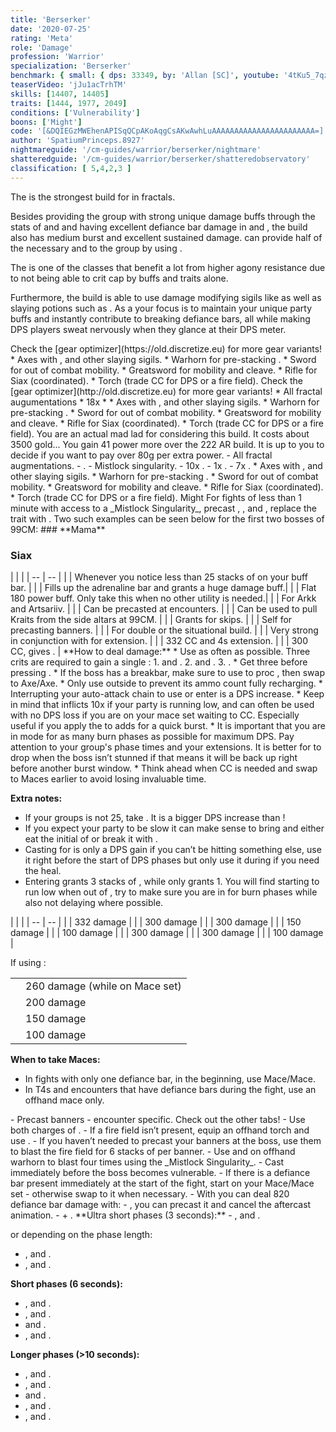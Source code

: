 ```yaml
---
title: 'Berserker'
date: '2020-07-25'
rating: 'Meta'
role: 'Damage'
profession: 'Warrior'
specialization: 'Berserker'
benchmark: { small: { dps: 33349, by: 'Allan [SC]', youtube: '4tKu5_7qzLM' } }
teaserVideo: 'jJu1acTrhTM'
skills: [14407, 14405]
traits: [1444, 1977, 2049]
conditions: ['Vulnerability']
boons: ['Might']
code: '[&DQIEGzMWEhenAPISqQCpAKoAqgCsAKwAwhLuAAAAAAAAAAAAAAAAAAAAAAA=]'
author: 'SpatiumPrinceps.8927'
nightmareguide: '/cm-guides/warrior/berserker/nightmare'
shatteredguide: '/cm-guides/warrior/berserker/shatteredobservatory'
classification: [ 5,4,2,3 ]
---
```


The <Specialization text="Banner Berserker" name="Berserker"/> is the strongest build for <Specialization name="Warrior"/> in fractals.

Besides providing the group with strong unique damage buffs through the stats of <Skill name="Banner of Strength"/> and <Skill name="Banner of Discipline"/> and having excellent defiance bar damage in <Skill name="Tremor"/> and <Skill name="Headbutt"/>, the build also has medium burst and excellent sustained damage. <Specialization name="Warrior"/> can provide half of the necessary <Boon name="Might"/> and <Boon name="Fury"/> to the group by using <Skill name="Forgreatjustice"/>.

The <Specialization text="Banner Berserker" name="Berserker"/> is one of the classes that benefit a lot from higher agony resistance due to not being able to crit cap by buffs and traits alone.

Furthermore, the build is able to use damage modifying sigils like <Item name="Impact" type="Sigil"/> as well as slaying potions such as <Item name="Powerful Potion of Slaying Scarlets Armies"/>. As a <Specialization text="Banner Berserker" name="Berserker"/> your focus is to maintain your unique party buffs and instantly contribute to breaking defiance bars, all while making DPS players sweat nervously when they glance at their DPS meter.

<Divider text="Equipment"/>
<Tabs outlined>

<Tab title="162 Agony Resistance">
Check the [gear optimizer](https://old.discretize.eu) for more gear variants! 
<Grid>
<GridItem sm="4">
<Armor weight="Heavy" helmAffix="Assassin" helmRune="Scholar" shouldersAffix="Berserker" shouldersRune="Scholar" coatAffix="Berserker" coatRune="Scholar" glovesAffix="Berserker" glovesRune="Scholar" leggingsAffix="Berserker" leggingsRune="Scholar" bootsAffix="Berserker" bootsRune="Scholar" helmInfusionId="49432" shouldersInfusionId="49432" coatInfusionId="49432" glovesInfusionId="49432" leggingsInfusionId="49432" bootsInfusionId="49432" />

</GridItem>

<GridItem sm="4">
<Weapons weapon1MainType="Axe" weapon1MainAffix="Berserker" weapon1MainSigil1="Impact" weapon1OffType="Axe" weapon1OffAffix="Berserker" weapon1OffSigil="Force" weapon2MainType="Mace" weapon2MainAffix="Berserker" weapon2MainSigil1="Severance" weapon2OffType="Mace" weapon2OffAffix="Berserker" weapon2OffSigil="Paralyzation" weapon1MainInfusion1Id="49432" weapon2MainInfusion1Id="49432" weapon1OffInfusionId="49432" weapon2OffInfusionId="49432"/>
<Consumables foodId="41569" utilityId="77569" infusionId="37131"/>

</GridItem>

<GridItem sm="4">
<BackAndTrinkets backItemAffix="Berserker" accessory1Affix="Assassin" accessory2Affix="Assassin" amuletAffix="Berserker" ring1Affix="Assassin" ring2Affix="Assassin" backItemInfusion1Id="49432" backItemInfusion2Id="49432" accessory1InfusionId="49432" accessory2InfusionId="49432" ring1Infusion1Id="49432" ring1Infusion2Id="49432" ring1Infusion3Id="49432" ring2Infusion1Id="49432" ring2Infusion2Id="49432" ring2Infusion3Id="49432"/>
<Card title="Extra Weapons">
* Axes with <Item name="Night" type="Sigil" disableText/>, <Item name="Serpent Slaying" type="Sigil" disableText/> and other slaying sigils.
* Warhorn for pre-stacking <Boon name="Might"/>.
* Sword for out of combat mobility.
* Greatsword for mobility and cleave.
* Rifle for Siax (coordinated).
* Torch (trade CC for DPS or a fire field).
</Card>

</GridItem>
</Grid>
</Tab>

<Tab title="222 Agony Resistance">
Check the [gear optimizer](http://old.discretize.eu) for more gear variants! 
<Grid>
<GridItem sm="4">
<Armor weight="Heavy" helmAffix="Berserker" helmRune="Scholar" shouldersAffix="Berserker" shouldersRune="Scholar" coatAffix="Berserker" coatRune="Scholar" glovesAffix="Berserker" glovesRune="Scholar" leggingsAffix="Berserker" leggingsRune="Scholar" bootsAffix="Berserker" bootsRune="Scholar" helmInfusionId="37131" shouldersInfusionId="37131" coatInfusionId="37131" glovesInfusionId="37131" leggingsInfusionId="37131" bootsInfusionId="37131"/>
<Card title="Requirements:">
* All fractal augumentations
* 18x <Item id="49432"/>
* <Item id="70596"/>
</Card>
</GridItem>

<GridItem sm="4">
<Weapons weapon1MainType="Axe" weapon1MainAffix="Berserker" weapon1MainSigil1="Impact" weapon1OffType="Axe" weapon1OffAffix="Berserker" weapon1OffSigil="Force" weapon2MainType="Mace" weapon2MainAffix="Berserker" weapon2MainSigil1="Severance" weapon2OffType="Mace" weapon2OffAffix="Berserker" weapon2OffSigil="Paralyzation" weapon1MainInfusion1Id="37131" weapon2MainInfusion1Id="37131" weapon1OffInfusionId="37131" weapon2OffInfusionId="37131" />
<Consumables foodId="41569" utilityId="77569" infusionId="37131"/>

</GridItem>

<GridItem sm="4">
<BackAndTrinkets backItemAffix="Berserker" accessory1Affix="Berserker" accessory2Affix="Berserker" amuletAffix="Berserker" ring1Affix="Assassin" ring2Affix="Assassin" backItemInfusion1Id="37131" backItemInfusion2Id="37131" accessory1InfusionId="37131" accessory2InfusionId="37131" ring1Infusion1Id="37131" ring1Infusion2Id="37131" ring1Infusion3Id="37131" ring2Infusion1Id="37131" ring2Infusion2Id="37131" ring2Infusion3Id="37131"/>
<Card title="Extra Weapons">
* Axes with <Item name="Night" type="Sigil" disableText/>, <Item name="Serpent Slaying" type="Sigil" disableText/> and other slaying sigils.
* Warhorn for pre-stacking <Boon name="Might"/>.
* Sword for out of combat mobility.
* Greatsword for mobility and cleave.
* Rifle for Siax (coordinated).
* Torch (trade CC for DPS or a fire field).
</Card>

</GridItem>
</Grid>
</Tab>
<Tab title="276 Agony Resistance">
You are an actual mad lad for considering this build. It costs about 3500 gold... You gain 41 power more over the 222 AR build. It is up to you to decide if you want to pay over 80g per extra power. 
<Grid>
<GridItem sm="4">
<Armor weight="Heavy" helmAffix="Berserker" helmRune="Scholar" shouldersAffix="Berserker" shouldersRune="Scholar" coatAffix="Berserker" coatRune="Scholar" glovesAffix="Berserker" glovesRune="Scholar" leggingsAffix="Berserker" leggingsRune="Scholar" bootsAffix="Berserker" bootsRune="Scholar" helmInfusionId="37131" shouldersInfusionId="37131" coatInfusionId="37131" glovesInfusionId="37131" leggingsInfusionId="37131" bootsInfusionId="37131"/>
<Consumables foodId="41569" utilityId="77569" infusionId="37131"/>

</GridItem>

<GridItem sm="4">
<Weapons weapon1MainType="Axe" weapon1MainAffix="Berserker" weapon1MainSigil1="Impact" weapon1OffType="Axe" weapon1OffAffix="Berserker" weapon1OffSigil="Force" weapon2MainType="Mace" weapon2MainAffix="Berserker" weapon2MainSigil1="Severance" weapon2OffType="Mace" weapon2OffAffix="Berserker" weapon2OffSigil="Paralyzation" weapon1MainInfusion1Id="37131" weapon2MainInfusion1Id="37131" weapon1OffInfusionId="37131" weapon2OffInfusionId="37131" />
<Card title="You need...">
- All fractal augmentations.
- <Item id="70596"/>.
- Mistlock singularity.
- 10x <Item id="37131"/>.
- 1x <Item id="49439"/>.
- 7x <Item id="49438"/>.
</Card>
</GridItem>

<GridItem sm="4">
<BackAndTrinkets backItemAffix="Berserker" accessory1Affix="Berserker" accessory2Affix="Berserker" amuletAffix="Berserker" ring1Affix="Berserker" ring2Affix="Berserker" backItemInfusion1Id="37131" backItemInfusion2Id="37131" accessory1InfusionId="49439" accessory2InfusionId="49438" ring1Infusion1Id="49438" ring1Infusion2Id="49438" ring1Infusion3Id="49438" ring2Infusion1Id="49438" ring2Infusion2Id="49438" ring2Infusion3Id="49438"/>
<Card title="Extra Weapons">
* Axes with <Item name="Night" type="Sigil" disableText/>, <Item name="Serpent Slaying" type="Sigil" disableText/> and other slaying sigils.
* Warhorn for pre-stacking <Boon name="Might"/>.
* Sword for out of combat mobility.
* Greatsword for mobility and cleave.
* Rifle for Siax (coordinated).
* Torch (trade CC for DPS or a fire field).
</Card>

</GridItem>
</Grid>
</Tab>
</Tabs>


<Divider text="Build"/>

<Grid>
<GridItem sm="7">Might
<Traits traits1Id="4" traits1="Strength" traits1Selected="Peak Performance, Forceful Greatsword, Berserkers Power" traits2="Discipline" traits2Selected="Warriors Sprint, Doubled Standards, Axe Mastery" traits3Id="18" traits3="Berserker" traits3Selected="Savage Instinct, Blood Reaction, Bloody Roar"/>
<Card title="Maximizing berserk uptime">
For fights of less than 1 minute with access to a _Mistlock Singularity_, precast <Skill name="Banner of Discipline"/>, <Skill name="Banner of Strength"/>, and <Skill name="Battle Standard"/>, replace the trait <Trait name="Savage Instinct"/> with <Trait name="Smash Brawler"/>. Two such examples can be seen below for the first two bosses of 99CM:
### **Mama**
<Skills unembossed healId="30189" utility1Id="29941" utility2Id="30258" utility3Id="14516" eliteId="30343"/>

### **Siax**

<Skills unembossed healId="30189" utility1Id="14354" utility2Id="30258" utility3Id="14404" eliteId="30343"/>
</Card>
</GridItem>

<GridItem sm="5">
<Skills heal="Mending" utility1="For great justice" utility2="Banner of Strength" utility3="Banner of Discipline" elite="Head Butt"/>

<Card title="Situational Skills">
| | |
| -- | -- |
| <Skill name="For Great Justice!" disableText size="big"/> | Whenever you notice less than 25 stacks of <Boon name="Might"/> on your buff bar. |
| <Skill name="Signet of fury" disableText size="big"/> | Fills up the adrenaline bar and grants a huge damage buff.|
| <Skill name="Signet of might" disableText size="big"/> | Flat 180 power buff. Only take this when no other utility is needed.|
| <Skill name="Battle Standard" disableText size="big"/> | For Arkk and Artsariiv. |
| <Skill name="banneroftactics" disableText size="big"/> | Can be precasted at encounters. |
| <Skill name="onmymark" disableText size="big"/> | Can be used to pull Kraits from the side altars at 99CM. |
| <Skill name="featherfootgrace" disableText size="big"/> | Grants <Effect name="Superspeed"/> for skips. |
| <Skill name="frenzy" disableText size="big"/> | Self <Boon name="Quickness"/> for precasting banners. |
| <Skill name="bloodreckoning" disableText size="big"/> | For double <Skill name="arcdivider"/> or the situational <Specialization name="Berserker"/> build. |
| <Skill name="outrage" disableText size="big"/> | Very strong in conjunction with <Skill name="headbutt"/> for <Skill name="berserk"/> extension. | 
| <Skill name="Wild Blow" disableText size="big"/> | 332 CC and 4s <Skill name="berserk"/> extension. |  
| <Skill name="bullscharge" disableText size="big"/> | 300 CC, gives <Trait name="Peakperformance"/>. | 
</Card>
</GridItem>
</Grid>

<Divider text="Details"/>

<Grid>
<GridItem sm="8">
<Card title="Skill usage">
**How to deal damage:**
* Use <Skill name="decapitate"/> as often as possible. Three crits are required to gain a single <Skill name="decapitate"/>:
    1. <Skill name="Cycloneaxe"/> and <Skill name="throwaxe"/>. 
    2. <Skill name="Dualstrike"/> and <Skill name="throwaxe"/>. 
    3. <Skill name="whirlingaxe"/>.
* Get three <Skill name="decapitate"/> before pressing <Skill name="Whirling axe"/>.
* If the boss has a breakbar, make sure to use <Skill name="Tremor"/> to proc <Item name="severance"/>, then swap to Axe/Axe.
* Only use <Skill name="Throw Axe"/> outside <Skill name="Berserk"/> to prevent its ammo count fully recharging.
* Interrupting your auto-attack chain to use <Skill name="Decapitate"/> or enter <Skill name="Berserk"/> is a DPS increase. 
* Keep in mind that <Skill name="Crushing Blow"/> inflicts 10x <Condition name="Vulnerability"/> if your party is running low, and can often be used with no DPS loss if you are on your mace set waiting to CC. Especially useful if you apply the <Condition name="Vulnerability"/> to adds for a quick burst.
* It is important that you are in <Skill name="Berserk"/> mode for as many burn phases as possible for maximum DPS. Pay attention to your group's phase times and your <Skill name="Berserk"/> extensions. It is better for <Skill name="Berserk"/> to drop when the boss isn’t stunned if that means it will be back up right before another burst window.
* Think ahead when CC is needed and swap to Maces earlier to avoid losing invaluable <Skill name="Berserk"/> time.

**Extra notes:**

- If your groups <Boon name="Might"/> is not 25, take <Skill name="Forgreatjustice"/>. It is a bigger DPS increase than <Skill name="signetofmight"/>!
- If you expect your party to be slow it can make sense to bring <Trait name="smashbrawler"/> and either eat the initial <Control name="Stun"/> of <Skill name="headbutt"/> or break it with <Item id="24"/>.
- Casting <Skill name="Mending"/> for <Trait name="Peak Performance"/> is only a DPS gain if you can’t be hitting something else, use it right before the start of DPS phases but only use it during if you need the heal.
- Entering <Skill name="Berserk"/> grants 3 stacks of <Trait name="Berserkers Power"/>, while <Skill name="Decapitate"/> only grants 1. You will find <Trait name="Berserkers Power"/> starting to run low when out of <Skill name="Berserk"/>, try to make sure you are in <Skill name="Berserk"/> for burn phases while also not delaying <Skill name="Berserk"/> where possible.

</Card>
</GridItem>

<GridItem sm="4">
<Card title="CC skills">
| | |
| -- | -- |
| <Skill name="wildblow"/> | 332 damage |
| <Skill name="headbutt"/> | 300 damage |
| <Skill name="bullscharge"/> | 300 damage |
| <Skill id="14502"/> | 150 damage |
| <Skill name="skullgrinder"/> | 100 damage |
| <Skill id="14414"/> | 300 damage |
| <Skill id="14415"/> | 300 damage |
| <Skill id="14503"/> | 100 damage |

If using <Skill id="14483"/>:

|                     |                                |
| ------------------- | ------------------------------ |
| <Skill id="14490"/> | 260 damage (while on Mace set) |
| <Skill id="14556"/> | 200 damage                     |
| <Skill id="14488"/> | 150 damage                     |
| <Skill id="14487"/> | 100 damage                     |

**When to take Maces:**

- In fights with only one defiance bar, in the beginning, use Mace/Mace.
- In T4s and encounters that have defiance bars during the fight, use an offhand mace only.

</Card>

</GridItem>
<GridItem sm="6">
<Card title="Precast">
- Precast banners - encounter specific. Check out the other tabs!
- Use both charges of <Skill name="For Great Justice!"/>.
- If a fire field isn’t present, equip an offhand torch and use <Skill name="Flames of War"/>.
- If you haven’t needed to precast your banners at the boss, use them to blast the fire field for 6 stacks of <Boon name="Might"/> per banner.
- Use <Skill name="Call of Valor"/> and <Skill id="14393"/> on offhand warhorn to blast four times using the _Mistlock Singularity_.
- Cast <Skill name="Mending"/> immediately before the boss becomes vulnerable.
- If there is a defiance bar present immediately at the start of the fight, start on your Mace/Mace set - otherwise swap to it when necessary.
- With <Item name="Paralyzation" type="Sigil"/> you can deal 820 defiance bar damage with:
  - <Skill name="Tremor"/>, you can precast it and cancel the aftercast animation.
  - <Skill name="Pommel Bash"/> + <Skill name="Headbutt"/>.

</Card>
</GridItem>

<GridItem sm="6">
<Card title="Rotation">
**Ultra short phases (3 seconds):**
- <Skill name="cycloneaxe"/>, <Skill name="dualstrike"/> and <Skill name="decapitate"/>.

or depending on the phase length:

- <Skill name="cycloneaxe"/>, <Skill name="Throwaxe"/> and <Skill name="decapitate"/>.
- <Skill name="dualstrike"/>, <Skill name="Throwaxe"/> and <Skill name="decapitate"/>.

**Short phases (6 seconds):**

- <Skill name="cycloneaxe"/>, <Skill name="Throwaxe"/> and <Skill name="decapitate"/>.
- <Skill name="dualstrike"/>, <Skill name="Throwaxe"/> and <Skill name="decapitate"/>.
- <Skill name="whirlingaxe"/> and <Skill name="decapitate"/>.
- <Skill name="cycloneaxe"/>, <Skill name="chop"/> and <Skill name="decapitate"/>.

**Longer phases (>10 seconds):**

- <Skill name="dualstrike"/>, <Skill name="Throwaxe"/> and <Skill name="decapitate"/>.
- <Skill name="cycloneaxe"/>, <Skill name="Throwaxe"/> and <Skill name="decapitate"/>.
- <Skill name="whirlingaxe"/> and <Skill name="decapitate"/>.
- <Skill name="cycloneaxe"/>, <Skill name="chop"/> and <Skill name="decapitate"/>.
- <Skill name="Throwaxe"/>, <Skill name="dualstrike"/> and <Skill name="decapitate"/>.

</Card>
</GridItem>

</Grid>
